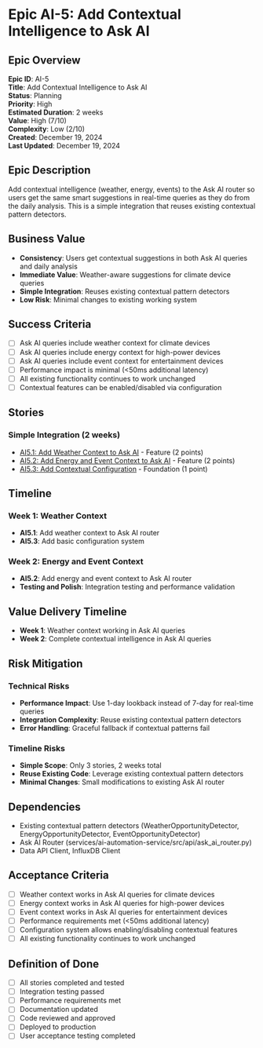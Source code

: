 # Epic AI-5: Add Contextual Intelligence to Ask AI

## Epic Overview

**Epic ID**: AI-5  
**Title**: Add Contextual Intelligence to Ask AI  
**Status**: Planning  
**Priority**: High  
**Estimated Duration**: 2 weeks  
**Value**: High (7/10)  
**Complexity**: Low (2/10)  
**Created**: December 19, 2024  
**Last Updated**: December 19, 2024  

## Epic Description

Add contextual intelligence (weather, energy, events) to the Ask AI router so users get the same smart suggestions in real-time queries as they do from the daily analysis. This is a simple integration that reuses existing contextual pattern detectors.

## Business Value

- **Consistency**: Users get contextual suggestions in both Ask AI queries and daily analysis
- **Immediate Value**: Weather-aware suggestions for climate device queries
- **Simple Integration**: Reuses existing contextual pattern detectors
- **Low Risk**: Minimal changes to existing working system

## Success Criteria

- [ ] Ask AI queries include weather context for climate devices
- [ ] Ask AI queries include energy context for high-power devices  
- [ ] Ask AI queries include event context for entertainment devices
- [ ] Performance impact is minimal (<50ms additional latency)
- [ ] All existing functionality continues to work unchanged
- [ ] Contextual features can be enabled/disabled via configuration

## Stories

### Simple Integration (2 weeks)
- [AI5.1: Add Weather Context to Ask AI](story-ai5-1-add-weather-context-ask-ai.md) - Feature (2 points)
- [AI5.2: Add Energy and Event Context to Ask AI](story-ai5-2-add-energy-event-context-ask-ai.md) - Feature (2 points)
- [AI5.3: Add Contextual Configuration](story-ai5-3-add-contextual-configuration.md) - Foundation (1 point)

## Timeline

### Week 1: Weather Context
- **AI5.1**: Add weather context to Ask AI router
- **AI5.3**: Add basic configuration system

### Week 2: Energy and Event Context
- **AI5.2**: Add energy and event context to Ask AI router
- **Testing and Polish**: Integration testing and performance validation

## Value Delivery Timeline

- **Week 1**: Weather context working in Ask AI queries
- **Week 2**: Complete contextual intelligence in Ask AI queries

## Risk Mitigation

### Technical Risks
- **Performance Impact**: Use 1-day lookback instead of 7-day for real-time queries
- **Integration Complexity**: Reuse existing contextual pattern detectors
- **Error Handling**: Graceful fallback if contextual patterns fail

### Timeline Risks
- **Simple Scope**: Only 3 stories, 2 weeks total
- **Reuse Existing Code**: Leverage existing contextual pattern detectors
- **Minimal Changes**: Small modifications to existing Ask AI router

## Dependencies

- Existing contextual pattern detectors (WeatherOpportunityDetector, EnergyOpportunityDetector, EventOpportunityDetector)
- Ask AI Router (services/ai-automation-service/src/api/ask_ai_router.py)
- Data API Client, InfluxDB Client

## Acceptance Criteria

- [ ] Weather context works in Ask AI queries for climate devices
- [ ] Energy context works in Ask AI queries for high-power devices
- [ ] Event context works in Ask AI queries for entertainment devices
- [ ] Performance requirements met (<50ms additional latency)
- [ ] Configuration system allows enabling/disabling contextual features
- [ ] All existing functionality continues to work unchanged

## Definition of Done

- [ ] All stories completed and tested
- [ ] Integration testing passed
- [ ] Performance requirements met
- [ ] Documentation updated
- [ ] Code reviewed and approved
- [ ] Deployed to production
- [ ] User acceptance testing completed
